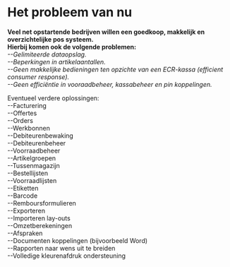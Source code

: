 # Het probleem van nu 
**Veel net opstartende bedrijven willen een goedkoop, makkelijk en overzichtelijke pos systeem.**  
**Hierbij komen ook de volgende problemen:**  
_--Gelimiteerde dataopslag._  
_--Beperkingen in artikelaantallen._  
_--Geen makkelijke bedieningen ten opzichte van een ECR-kassa (efficient consumer response)._  
_--Geen efficiëntie in vooraadbeheer, kassabeheer en pin koppelingen._  


Eventueel verdere oplossingen:  
--Facturering  
--Offertes  
--Orders  
--Werkbonnen  
--Debiteurenbewaking  
--Debiteurenbeheer  
--Voorraadbeheer  
--Artikelgroepen  
--Tussenmagazijn  
--Bestellijsten  
--Voorraadlijsten  
--Etiketten  
--Barcode  
--Remboursformulieren  
--Exporteren  
--Importeren lay-outs  
--Omzetberekeningen  
--Afspraken  
--Documenten koppelingen (bijvoorbeeld Word)  
--Rapporten naar wens uit te breiden  
--Volledige kleurenafdruk ondersteuning  
